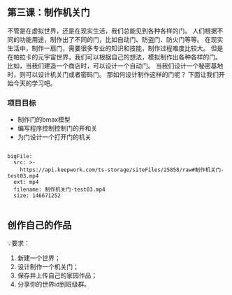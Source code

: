 
<script>  window.global.courseIdentity = 'papa_planet-4' </script>
<script src="https://qiniu-public.keepwork.com/videoProcessEvent.js"></script>

## 第三课：制作机关门

不管是在虚拟世界，还是在现实生活，我们总能见到各种各样的门。
人们根据不同的功能用途，制作出了不同的门，比如自动门、防盗门、防火门等等。
在现实生活中，制作一扇门，需要很多专业的知识和技能，制作过程难度比较大。
但是在帕拉卡的元宇宙世界，我们可以根据自己的想法，模拟制作出各种各样的门。
比如，当我们建造一个商店时，可以设计一个自动门。
当我们设计一个秘密基地时，则可以设计机关门或者密码门。
那如何设计制作这样的门呢？
下面让我们开始今天的学习吧。

### 项目目标
  - 制作门的bmax模型
  - 编写程序控制控制门的开和关
  - 为门设计一个打开门的机关



```@BigFile

bigFile:
  src: >-
    https://api.keepwork.com/ts-storage/siteFiles/25858/raw#制作机关门-test03.mp4
  ext: mp4
  filename: 制作机关门-test03.mp4
  size: 146671252
          
```



## 创作自己的作品
  
💡要求：
1. 新建一个世界；
2. 设计制作一个机关门；
3. 保存并上传自己的家园作品；
4. 分享你的世界id到班级群。

